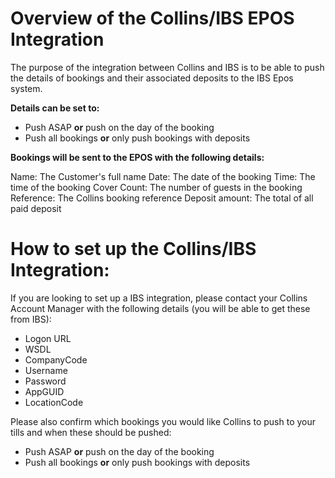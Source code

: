 # Overview of the Collins/IBS EPOS Integration

The purpose of the integration between Collins and IBS is to be able to push the details of bookings and their associated deposits to the IBS Epos system. 

**Details can be set to:**

* Push ASAP **or** push on the day of the booking
* Push all bookings **or** only push bookings with deposits

**Bookings will be sent to the EPOS with the following details:**

Name: The Customer's full name
Date: The date of the booking
Time: The time of the booking
Cover Count: The number of guests in the booking
Reference: The Collins booking reference
Deposit amount: The total of all paid deposit

# How to set up the Collins/IBS Integration:

If you are looking to set up a IBS integration, please contact your Collins Account Manager with the following details (you will be able to get these from IBS):

* Logon URL
* WSDL
* CompanyCode
* Username
* Password 
* AppGUID 
* LocationCode

Please also confirm which bookings you would like Collins to push to your tills and when these should be pushed:

* Push ASAP **or** push on the day of the booking
* Push all bookings **or** only push bookings with deposits
